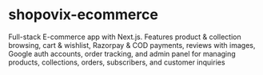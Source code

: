 # shopovix-ecommerce
Full-stack E-commerce app with Next.js. Features product &amp; collection browsing, cart &amp; wishlist, Razorpay &amp; COD payments, reviews with images, Google auth accounts, order tracking, and admin panel for managing products, collections, orders, subscribers, and customer inquiries
